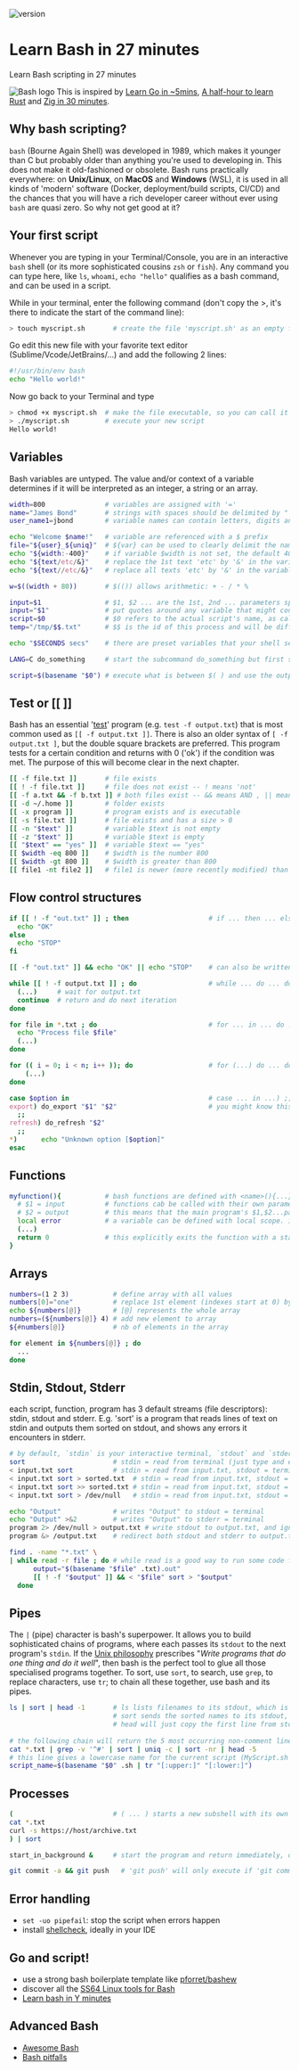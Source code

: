 ![version](https://img.shields.io/github/v/release/pforret/LearnBashQuickly)
# Learn Bash in 27 minutes
Learn Bash scripting in 27 minutes

![Bash logo](learnbash.jpg)
This is inspired by 
[Learn Go in ~5mins](https://gist.github.com/prologic/5f6afe9c1b98016ca278f4d507e65510),
[A half-hour to learn Rust](https://fasterthanli.me/articles/a-half-hour-to-learn-rust)
and [Zig in 30 minutes](https://gist.github.com/ityonemo/769532c2017ed9143f3571e5ac104e50).

## Why bash scripting?
`bash` (Bourne Again Shell) was developed in 1989, which makes it younger than C 
but probably older than anything you're used to developing in.
This does not make it old-fashioned or obsolete. 
Bash runs practically everywhere: on **Unix/Linux**, on **MacOS** and **Windows** (WSL),
it is used in all kinds of 'modern' software (Docker, deployment/build scripts, CI/CD) 
and the chances that you will have a rich developer career
without ever using `bash` are quasi zero. So why not get good at it?

## Your first script

Whenever you are typing in your Terminal/Console, you are in an interactive `bash` shell 
(or its more sophisticated cousins `zsh` or `fish`). 
Any command you can type here, like `ls`, `whoami`, `echo "hello"` qualifies as a bash command, 
and can be used in a script.

While in your terminal, enter the following command (don't copy the >, it's there to indicate the start of the command line):
```bash
> touch myscript.sh       # create the file 'myscript.sh' as an empty file
```

Go edit this new file with your favorite text editor (Sublime/Vcode/JetBrains/...) and add the following 2 lines:

```bash
#!/usr/bin/env bash
echo "Hello world!"
```

Now go back to your Terminal and type
```bash
> chmod +x myscript.sh  # make the file executable, so you can call it directly as ./myscript.sh
> ./myscript.sh         # execute your new script
Hello world!
```

## Variables

Bash variables are untyped.
The value and/or context of a variable determines if it will be interpreted as an integer, a string or an array.

```bash
width=800               # variables are assigned with '='
name="James Bond"       # strings with spaces should be delimited by " or '
user_name1=jbond        # variable names can contain letters, digits and '_', but cannot start with a digit

echo "Welcome $name!"   # variable are referenced with a $ prefix
file="${user}_${uniq}"  # ${var} can be used to clearly delimit the name of the variable
echo "${width:-400}"    # if variable $width is not set, the default 400 will be used
echo "${text/etc/&}"    # replace the 1st text 'etc' by '&' in the variable before printing it
echo "${text//etc/&}"   # replace all texts 'etc' by '&' in the variable before printing it

w=$((width + 80))       # $(()) allows arithmetic: + - / * % 

input=$1                # $1, $2 ... are the 1st, 2nd ... parameters specified on the command line
input="$1"              # put quotes around any variable that might contain " " (space), "\t" (tab), "\n" (new line) 
script=$0               # $0 refers to the actual script's name, as called (so /full/path/script or ../src/script)
temp="/tmp/$$.txt"      # $$ is the id of this process and will be different each time the script runs

echo "$SECONDS secs"    # there are preset variables that your shell sets automatically: $SECONDS, $HOME, $HOSTNAME, $PWD

LANG=C do_something     # start the subcommand do_something but first set LANG to "C" only for that subcommand

script=$(basename "$0") # execute what is between $( ) and use the output as the value
```

## Test or [[ ]]
Bash has an essential '[test](https://ss64.com/bash/test.html)' program (e.g. `test -f output.txt`) 
that is most common used as `[[ -f output.txt ]]`. 
There is also an older syntax of `[ -f output.txt ]`, but the double square brackets are preferred. 
This program tests for a certain condition and returns with 0 ('ok') if the condition was met. 
The purpose of this will become clear in the next chapter.
```bash
[[ -f file.txt ]]       # file exists
[[ ! -f file.txt ]]     # file does not exist -- ! means 'not'
[[ -f a.txt && -f b.txt ]] # both files exist -- && means AND , || means OR
[[ -d ~/.home ]]        # folder exists
[[ -x program ]]        # program exists and is executable
[[ -s file.txt ]]       # file exists and has a size > 0
[[ -n "$text" ]]        # variable $text is not empty
[[ -z "$text" ]]        # variable $text is empty
[[ "$text" == "yes" ]]  # variable $text == "yes"
[[ $width -eq 800 ]]    # $width is the number 800
[[ $width -gt 800 ]]    # $width is greater than 800
[[ file1 -nt file2 ]]   # file1 is newer (more recently modified) than file2
```

## Flow control structures

```bash
if [[ ! -f "out.txt" ]] ; then                    # if ... then ... else ... fi
  echo "OK"
else
  echo "STOP"
fi

[[ -f "out.txt" ]] && echo "OK" || echo "STOP"    # can also be written as 1 line if the 'then' part is 1 line only

while [[ ! -f output.txt ]] ; do                  # while ... do ... done
  (...)     # wait for output.txt
  continue  # return and do next iteration
done

for file in *.txt ; do                            # for ... in ... do ... done
  echo "Process file $file"
  (...)
done

for (( i = 0; i < n; i++ )); do                   # for (...) do ... done
    (...)
done

case $option in                                   # case ... in ...) ;; esac
export) do_export "$1" "$2"                       # you might know this as a 'switch' statement
  ;;
refresh) do_refresh "$2"
  ;;
*)      echo "Unknown option [$option]"
esac
```


## Functions
```bash
myfunction(){           # bash functions are defined with <name>(){...} and have to be defined before they are used
  # $1 = input          # functions cab be called with their own parameters, and they are also referenced as $1 $2
  # $2 = output         # this means that the main program's $1,$2...parameters are no longer available inside the function
  local error           # a variable can be defined with local scope. if not, variables are always global
  (...)
  return 0              # this explicitly exits the function with a status code (0 = OK, > 0 = with an error)
}
```

## Arrays
```bash
numbers=(1 2 3)           # define array with all values
numbers[0]="one"          # replace 1st element (indexes start at 0) by "one"
echo ${numbers[@]}        # [@] represents the whole array
numbers=(${numbers[@]} 4) # add new element to array
${#numbers[@]}            # nb of elements in the array

for element in ${numbers[@]} ; do
  ...
done
```

## Stdin, Stdout, Stderr
each script, function, program has 3 default streams (file descriptors): stdin, stdout and stderr. 
E.g. 'sort' is a program that reads lines of text on stdin and outputs them sorted on stdout, 
and shows any errors it encounters in stderr.
```bash
# by default, `stdin` is your interactive terminal, `stdout` and `stderr` are both your terminal
sort                      # stdin = read from terminal (just type and end with CTRL-D), stdout = terminal
< input.txt sort          # stdin = read from input.txt, stdout = terminal
< input.txt sort > sorted.txt  # stdin = read from input.txt, stdout = written to sorted.txt
< input.txt sort >> sorted.txt # stdin = read from input.txt, stdout = append to sorted.txt
< input.txt sort > /dev/null   # stdin = read from input.txt, stdout = just ignore it, throw it away

echo "Output"             # writes "Output" to stdout = terminal
echo "Output" >&2         # writes "Output" to stderr = terminal
program 2> /dev/null > output.txt # write stdout to output.txt, and ignore stderr
program &> /output.txt    # redirect both stdout and stderr to output.txt

find . -name "*.txt" \
| while read -r file ; do # while read is a good way to run some code for each line
      output="$(basename "$file" .txt).out"
      [[ ! -f "$output" ]] && < "$file" sort > "$output"
  done
```
## Pipes
The `|` (pipe) character is bash's superpower. It allows you to build sophisticated chains of programs, 
where each passes its `stdout` to the next program's `stdin`. 
If the [Unix philosophy](https://en.wikipedia.org/wiki/Unix_philosophy) prescribes 
"_Write programs that do one thing and do it well_", 
then bash is the perfect tool to glue all those specialised programs together.
To sort, use `sort`, to search, use `grep`, to replace characters, use `tr`; 
to chain all these together, use bash and its pipes.

```bash
ls | sort | head -1       # ls lists filenames to its stdout, which is 'piped' (connected) to sort's stdin. 
                          # sort sends the sorted names to its stdout, which is piped to stdin of 'head -1'.
                          # head will just copy the first line from stdin to stdout and then stop
        
# the following chain will return the 5 most occurring non-comment lines in all .txt files              
cat *.txt | grep -v '^#' | sort | uniq -c | sort -nr | head -5
# this line gives a lowercase name for the current script (MyScript.sh -> myscript)
script_name=$(basename "$0" .sh | tr "[:upper:]" "[:lower:]")
```
## Processes
```bash
(                         # ( ... ) starts a new subshell with its own stdin/stdout
cat *.txt
curl -s https://host/archive.txt
) | sort

start_in_background &     # start the program and return immediately, don't wait for it to end

git commit -a && git push   # 'git push' will only execute if 'git commit -a' finished without errors
```

## Error handling
* `set -uo pipefail`: stop the script when errors happen
* install [shellcheck](https://github.com/koalaman/shellcheck), ideally in your IDE

## Go and script!
- use a strong bash boilerplate template like [pforret/bashew](https://github.com/pforret/basher)
- discover all the [SS64 Linux tools for Bash](https://ss64.com/bash/)
- [Learn bash in Y minutes](https://learnxinyminutes.com/docs/bash/) 

## Advanced Bash
- [Awesome Bash](https://github.com/awesome-lists/awesome-bash)
- [Bash pitfalls](https://mywiki.wooledge.org/BashPitfalls)